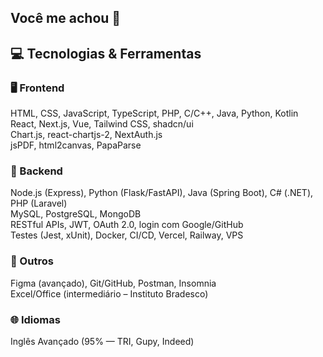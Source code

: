 ## Você me achou 👋

## 💻 Tecnologias & Ferramentas

### 🖥️ Frontend
HTML, CSS, JavaScript, TypeScript, PHP, C/C++, Java, Python, Kotlin  
React, Next.js, Vue, Tailwind CSS, shadcn/ui  
Chart.js, react-chartjs-2, NextAuth.js  
jsPDF, html2canvas, PapaParse

### 🔧 Backend
Node.js (Express), Python (Flask/FastAPI), Java (Spring Boot), C# (.NET), PHP (Laravel)  
MySQL, PostgreSQL, MongoDB  
RESTful APIs, JWT, OAuth 2.0, login com Google/GitHub  
Testes (Jest, xUnit), Docker, CI/CD, Vercel, Railway, VPS

### 🧰 Outros
Figma (avançado), Git/GitHub, Postman, Insomnia  
Excel/Office (intermediário – Instituto Bradesco)

### 🌐 Idiomas
Inglês Avançado (95% — TRI, Gupy, Indeed)



<!--
**gabrieloliveira001/gabrieloliveira001** is a ✨ _special_ ✨ repository because its `README.md` (this file) appears on your GitHub profile.

Here are some ideas to get you started:

- 🔭 I’m currently working on ...
- 🌱 I’m currently learning ...
- 👯 I’m looking to collaborate on ...
- 🤔 I’m looking for help with ...
- 💬 Ask me about ...
- 📫 How to reach me: ...
- 😄 Pronouns: ...
- ⚡ Fun fact: ...
-->
